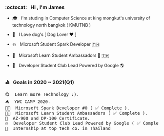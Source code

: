 ### :octocat: &nbsp; Hi , I'm James
<!-- <img src="https://64.media.tumblr.com/e2beff3302a78ca09212047cce40490b/79207def0df40222-d9/s640x960/e24d87847860f8a378d583bf85937246780f2e6a.gif" alt="image" width="200px" /> -->

- 🎓 &nbsp; I'm studing in Computer Science at king mongkut's university of technology north bangkok ( KMUTNB )

- 🐶 &nbsp; I Love dog's [ Dog Lover ♥️ ]
- ⛄️ &nbsp; Microsoft Student Spark Developer 🇹🇭
- 🚀 &nbsp; Microsoft Learn Student Ambassadors 🌟 🇹🇭
- 🍋 &nbsp; Developer Student Club Lead Powered by Google 🌎
### ⛳️  &nbsp; Goals in 2020 ~ 2021(Q1)
<pre>
😋  Learn more Technology :).
⛺️  YWC CAMP 2020.
👨‍💻  Microsoft Spark Developer #0 ( ✅ Complete ).
👩‍🚀  Microsoft Learn Student Ambassadors ( ✅ Complete ).
📄  AZ-900 and DP-100 Certificate.
🔥  Developer Student Club Lead Powered by Google ( ✅ Complete ).
💼  Internship at top tech co. in Thailand
</pre>
 

 <!-- <img src="https://i.ibb.co/Gdy6nyV/new.gif" alt="new" width="30"/> -->
